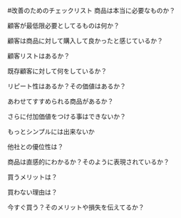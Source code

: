 #改善のためのチェックリスト
商品は本当に必要なものか？

顧客が最低限必要としてるものは何か？

顧客は商品に対して購入して良かったと感じているか？

顧客リストはあるか？

既存顧客に対して何をしているか？

リピート性はあるか？その価値はあるか？

あわせてすすめられる商品があるか？

さらに付加価値をつける事はできないか？

もっとシンプルには出来ないか

他社との優位性は？

商品は直感的にわかるか？そのように表現されているか？

買うメリットは？

買わない理由は？

今すぐ買う？そのメリットや損失を伝えてるか？
